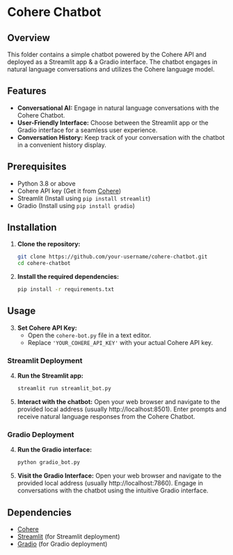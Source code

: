 # Cohere Chatbot

## Overview

This folder contains a simple chatbot powered by the Cohere API and deployed as a Streamlit app & a Gradio interface. The chatbot engages in natural language conversations and utilizes the Cohere language model.

## Features

- **Conversational AI:** Engage in natural language conversations with the Cohere Chatbot.
- **User-Friendly Interface:** Choose between the Streamlit app or the Gradio interface for a seamless user experience.
- **Conversation History:** Keep track of your conversation with the chatbot in a convenient history display.

## Prerequisites

- Python 3.8 or above
- Cohere API key (Get it from [Cohere](https://dashboard.cohere.com/api-keys))
- Streamlit (Install using `pip install streamlit`)
- Gradio (Install using `pip install gradio`)

## Installation

1. **Clone the repository:**
    ```bash
    git clone https://github.com/your-username/cohere-chatbot.git
    cd cohere-chatbot
    ```

2. **Install the required dependencies:**
    ```bash
    pip install -r requirements.txt
    ```

## Usage

3. **Set Cohere API Key:**
   - Open the `cohere-bot.py` file in a text editor.
   - Replace `'YOUR_COHERE_API_KEY'` with your actual Cohere API key.

### Streamlit Deployment

4. **Run the Streamlit app:**
    ```bash
    streamlit run streamlit_bot.py
    ```

5. **Interact with the chatbot:**
   Open your web browser and navigate to the provided local address (usually http://localhost:8501). Enter prompts and receive natural language responses from the Cohere Chatbot.

### Gradio Deployment

4. **Run the Gradio interface:**
    ```bash
    python gradio_bot.py
    ```

5. **Visit the Gradio Interface:**
   Open your web browser and navigate to the provided local address (usually http://localhost:7860). Engage in conversations with the chatbot using the intuitive Gradio interface.

## Dependencies

- [Cohere](https://cohere.com/)
- [Streamlit](https://streamlit.io/) (for Streamlit deployment)
- [Gradio](https://www.gradio.app/) (for Gradio deployment)
